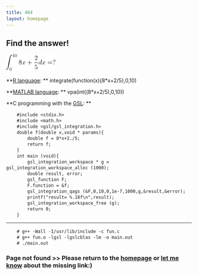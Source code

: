 ```yaml
---
title: 404
layout: homepage
---
```


## Find the answer!

![Find the answer!](/images/Find_the_answer.gif "Find the answer!")


**[R language](http://www.r-project.org/): **
        integrate(function(x){8*x+2/5},0,10)

**[MATLAB language](http://www.mathworks.com/products/matlab/): **
        vpa(int((8*x+2/5),0,10))

**C programming with the [GSL](http://www.gnu.org/software/gsl/): **

        #include <stdio.h>
        #include <math.h>
        #include <gsl/gsl_integration.h>
        double f(double x,void * params){
	        double f = 8*x+2./5;
	        return f;
        }
        int main (void){
	        gsl_integration_workspace * g = gsl_integration_workspace_alloc (1000);
	        double result, error;
	        gsl_function F;
	        F.function = &f;
	        gsl_integration_qags (&F,0,10,0,1e-7,1000,g,&result,&error);
	        printf("result= %.18f\n",result);
	        gsl_integration_workspace_free (g);
	        return 0;
        }
--------------------------------------------------------------------------------------
        # g++ -Wall -I/usr/lib/include -c fun.c
        # g++ fun.o -lgsl -lgslcblas -lm -o main.out
        # ./main.out




### Page not found >> Please return to the [homepage](/) or [let me know](mailto:yu@lijiayu.net) about the missing link:)




